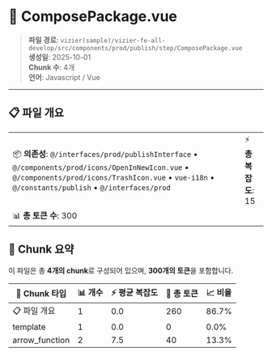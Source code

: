 # 📄 ComposePackage.vue

> **파일 경로**: `vizier(sample)/vizier-fe-all-develop/src/components/prod/publish/step/ComposePackage.vue`  
> **생성일**: 2025-10-01  
> **Chunk 수**: 4개  
> **언어**: Javascript / Vue
---


## 📋 파일 개요

| | |
|--|--|
| 📦 **의존성**: `@/interfaces/prod/publishInterface` • `@/components/prod/icons/OpenInNewIcon.vue` • `@/components/prod/icons/TrashIcon.vue` • `vue-i18n` • `@/constants/publish` • `@/interfaces/prod` | ⚡ **총 복잡도**: 15 |
| 📊 **총 토큰 수**: 300 |  |






## 🧩 Chunk 요약

이 파일은 총 **4개의 chunk**로 구성되어 있으며, **300개의 토큰**을 포함합니다.

| 🧩 Chunk 타입 | 📊 개수 | ⚡ 평균 복잡도 | 📝 총 토큰 | 📈 비율 |
|---------------|--------|-------------|----------|--------|
| 📋 파일 개요 | 1 | 0.0 | 260 | 86.7% |
| template | 1 | 0.0 | 0 | 0.0% |
| arrow_function | 2 | 7.5 | 40 | 13.3% |

